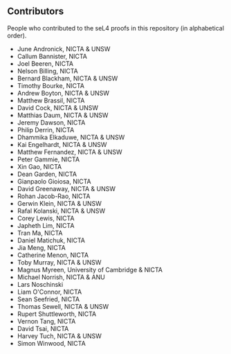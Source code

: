Contributors
------------

People who contributed to the seL4 proofs in this repository (in alphabetical
order).

* June Andronick, NICTA & UNSW
* Callum Bannister, NICTA
* Joel Beeren, NICTA
* Nelson Billing, NICTA
* Bernard Blackham, NICTA & UNSW
* Timothy Bourke, NICTA
* Andrew Boyton, NICTA & UNSW
* Matthew Brassil, NICTA
* David Cock, NICTA & UNSW
* Matthias Daum, NICTA & UNSW
* Jeremy Dawson, NICTA
* Philip Derrin, NICTA
* Dhammika Elkaduwe, NICTA & UNSW
* Kai Engelhardt, NICTA & UNSW
* Matthew Fernandez, NICTA & UNSW
* Peter Gammie, NICTA
* Xin Gao, NICTA
* Dean Garden, NICTA
* Gianpaolo Gioiosa, NICTA
* David Greenaway, NICTA & UNSW
* Rohan Jacob-Rao, NICTA
* Gerwin Klein, NICTA & UNSW
* Rafal Kolanski, NICTA & UNSW
* Corey Lewis, NICTA
* Japheth Lim, NICTA
* Tran Ma, NICTA
* Daniel Matichuk, NICTA
* Jia Meng, NICTA
* Catherine Menon, NICTA
* Toby Murray, NICTA & UNSW
* Magnus Myreen, University of Cambridge & NICTA
* Michael Norrish, NICTA & ANU
* Lars Noschinski
* Liam O'Connor, NICTA
* Sean Seefried, NICTA
* Thomas Sewell, NICTA & UNSW
* Rupert Shuttleworth, NICTA
* Vernon Tang, NICTA
* David Tsai, NICTA
* Harvey Tuch, NICTA & UNSW
* Simon Winwood, NICTA
